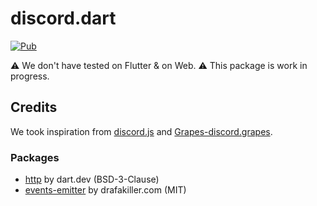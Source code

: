 # discord.dart
[![Pub](https://img.shields.io/pub/v/tn_discord?color=red&logo=dart)](https://github.com/ThunderNetworkRaD/discord-dart)

⚠️ We don't have tested on Flutter & on Web.
⚠️ This package is work in progress.

## Credits
We took inspiration from [discord.js](https://github.com/discordjs/discord.js) and [Grapes-discord.grapes](https://github.com/BlackdestinyXX/Grapes-discord.grapes).

### Packages
- [http](https://pub.dev/packages/http) by dart.dev (BSD-3-Clause)
- [events-emitter](https://pub.dev/packages/events_emitter) by drafakiller.com (MIT)
